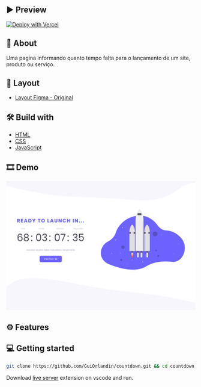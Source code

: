 </div>

## ▶ Preview

[![Deploy with Vercel](https://vercel.com/button)](https://countdown-jet.vercel.app/)

## 📃 About

Uma pagina informando quanto tempo falta para o lançamento de um site, produto ou serviço.

## 🎨 Layout

- [Layout Figma - Original](https://www.figma.com/file/1zXDTAAccVuwGlbYoADbOL/DD-%2F-Countdown-(Copy)?node-id=0%3A1)

## 🛠 Build with

- [HTML]()
- [CSS]()
- [JavaScript]()

## 🎞 Demo

<img src="/assets/images/demo.png">

## ⚙ Features


## 💻 Getting started

```sh
git clone https://github.com/GuiOrlandin/countdown.git && cd countdown
```

Download [live server](https://marketplace.visualstudio.com/items?itemName=ritwickdey.LiveServer) extension on vscode and run.